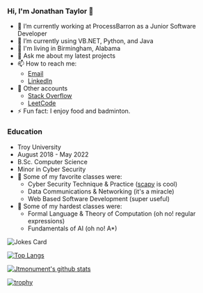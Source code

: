 ### Hi, I'm Jonathan Taylor 👋


- 🔭 I’m currently working at ProcessBarron as a Junior Software Developer
- 🌱 I’m currently using VB.NET, Python, and Java
- :triangular_flag_on_post: I'm living in Birmingham, Alabama
- 💬 Ask me about my latest projects
- 📫 How to reach me: 
  - [Email](mailto:jontaylor091@gmail.com)
  - [LinkedIn](https://www.linkedin.com/in/jonathan-taylor-746ba8195/)
- :round_pushpin: Other accounts
  - [Stack Overflow](https://stackoverflow.com/users/19234749/jonathan-taylor)
  - [LeetCode](https://leetcode.com/Jtmonument/)
- ⚡ Fun fact: I enjoy food and badminton.

### Education
- Troy University
- August 2018 - May 2022
- B.Sc. Computer Science
- Minor in Cyber Security
- :high_brightness: Some of my favorite classes were:
    - Cyber Security Technique & Practice ([scapy](https://github.com/secdev/scapy) is cool)
    - Data Communications & Networking (it's a miracle)
    - Web Based Software Development (super useful)
- :underage: Some of my hardest classes were:
    - Formal Language & Theory of Computation (oh no! regular expressions)
    - Fundamentals of AI (oh no! A*)

<!-- Random Dev Jokes -->
<img src="https://readme-jokes.vercel.app/api?hideBorder&theme=algolia" alt="Jokes Card" />

[![Top Langs](https://github-readme-stats.vercel.app/api/top-langs/?username=Jtmonument&layout=compact&hide=css)](https://github.com/anuraghazra/github-readme-stats)

[![Jtmonument's github stats](https://github-readme-stats.vercel.app/api?username=Jtmonument&count_private=true&show_icons=true&theme=radical&hide_rank=false)](https://github.com/anuraghazra/github-readme-stats) 

[![trophy](https://github-profile-trophy.vercel.app/?username=Jtmonument&theme=onedark)](https://github.com/ryo-ma/github-profile-trophy)
